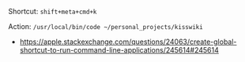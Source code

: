 Shortcut: `shift+meta+cmd+k`

Action: `/usr/local/bin/code ~/personal_projects/kisswiki`

- https://apple.stackexchange.com/questions/24063/create-global-shortcut-to-run-command-line-applications/245614#245614